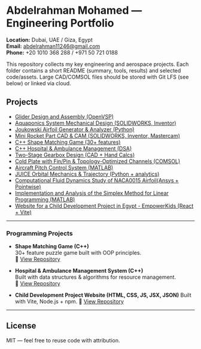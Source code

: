 # Abdelrahman Mohamed — Engineering Portfolio

**Location:** Dubai, UAE / Giza, Egypt  
**Email:** abdelrahman11246@gmail.com  
**Phone:** +20 1010 368 288 / +971 50 721 0188

This repository collects my key engineering and aerospace projects. Each folder contains a short README (summary, tools, results) and selected code/assets. Large CAD/COMSOL files should be stored with Git LFS (see below) or linked via cloud.

## Projects
- [Glider Design and Assembly (OpenVSP)](projects/01-glider-design)
- [Aquaponics System Mechanical Design (SOLIDWORKS, Inventor)](projects/02-aquaponics-design)
- [Joukowski Airfoil Generator & Analyzer (Python)](projects/03-joukowski-airfoil-tool)
- [Mini Rocket Part CAD & CAM (SOLIDWORKS, Inventor, Mastercam)](projects/04-rocket-part-cad-cam)
- [C++ Shape Matching Game (30+ features)](https://github.com/Naqeeb1124/FOR-C-PROJECT)
- [C++ Hospital & Ambulance Management (DSA)](https://github.com/Fatma-Hassaan/Ambulance_management_system)
- [Two-Stage Gearbox Design (CAD + Hand Calcs)](projects/07-gearbox-design)
- [Cold Plate with Fin/Pin & Topology-Optimized Channels (COMSOL)](projects/08-cold-plate-topopt)
- [Aircraft Pitch Control System (MATLAB)](projects/09-aircraft-pitch-control)
- [JUICE Orbital Mechanics & Trajectory (Python + analytics)](projects/10-juice-orbital-analysis)
- [Computational Fluid Dynamics Study of NACA0015 Airfoil(Ansys + Pointwise)](projects/11-naca0015-cfd-study)
- [Implementation and Analysis of the Simplex Method for Linear Programming (MATLAB)](projects/12-simplex-method-implementation)
- [Website for a Child Development Project in Egypt - EmpowerKids (React + Vite)](projects/13-child-development-program-website)

---
### Programming Projects
- **Shape Matching Game (C++)**  
  30+ feature puzzle game built with OOP principles.  
  🔗 [View Repository](https://github.com/Naqeeb1124/FOR-C-PROJECT)

- **Hospital & Ambulance Management System (C++)**  
  Built with data structures & algorithms for resource management.  
  🔗 [View Repository](https://github.com/Fatma-Hassaan/Ambulance_management_system)

- **Child Development Project Website (HTML, CSS, JS, JSX, JSON)**
  Built with Vite, Node.js + npm.
  🔗 [View Repository](https://github.com/Naqeeb1124/Child-development-Project-Website)



---

## License
MIT — feel free to reuse code with attribution.
